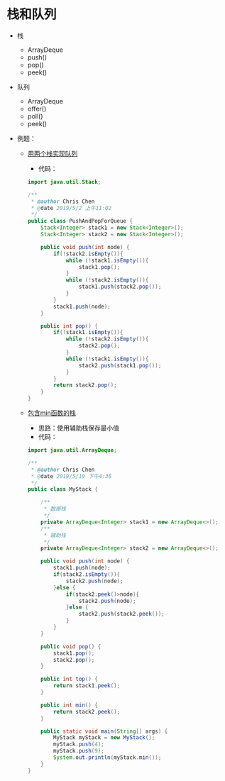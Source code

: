 栈和队列
===========
+ 栈
  + ArrayDeque
  + push()
  + pop()
  + peek()

+ 队列
  + ArrayDeque
  + offer()
  + poll()
  + peek()
  
+ 例题：
  + [用两个栈实现队列](https://www.nowcoder.com/practice/54275ddae22f475981afa2244dd448c6?tpId=13&tqId=11158&tPage=1&rp=1&ru=/ta/coding-interviews&qru=/ta/coding-interviews/question-ranking)
    + 代码：
    ```java
    import java.util.Stack;
    
    /**
     * @author Chris Chen
     * @date 2019/5/2 上午11:02
     */
    public class PushAndPopForQueue {
        Stack<Integer> stack1 = new Stack<Integer>();
        Stack<Integer> stack2 = new Stack<Integer>();
    
        public void push(int node) {
            if(!stack2.isEmpty()){
                while (!stack1.isEmpty()){
                    stack1.pop();
                }
                while (!stack2.isEmpty()){
                    stack1.push(stack2.pop());
                }
            }
            stack1.push(node);
        }
    
        public int pop() {
            if(!stack1.isEmpty()){
                while (!stack2.isEmpty()){
                    stack2.pop();
                }
                while (!stack1.isEmpty()){
                    stack2.push(stack1.pop());
                }
            }
            return stack2.pop();
        }
    }

    ```  
    
  + [包含min函数的栈](https://www.nowcoder.com/practice/4c776177d2c04c2494f2555c9fcc1e49?tpId=13&tqId=11173&tPage=1&rp=1&ru=/ta/coding-interviews&qru=/ta/coding-interviews/question-ranking)
    + 思路：使用辅助栈保存最小值
    + 代码：  
    ```java
    import java.util.ArrayDeque;
    
    /**
     * @author Chris Chen
     * @date 2019/5/19 下午4:36
     */
    public class MyStack {
    
        /**
         * 数据栈
         */
        private ArrayDeque<Integer> stack1 = new ArrayDeque<>();
        /**
         * 辅助栈
         */
        private ArrayDeque<Integer> stack2 = new ArrayDeque<>();
    
        public void push(int node) {
            stack1.push(node);
            if(stack2.isEmpty()){
                stack2.push(node);
            }else {
                if(stack2.peek()>node){
                    stack2.push(node);
                }else {
                    stack2.push(stack2.peek());
                }
            }
        }
    
        public void pop() {
            stack1.pop();
            stack2.pop();
        }
    
        public int top() {
            return stack1.peek();
        }
    
        public int min() {
            return stack2.peek();
        }
    
        public static void main(String[] args) {
            MyStack myStack = new MyStack();
            myStack.push(4);
            myStack.push(9);
            System.out.println(myStack.min());
        }
    }

    ```
